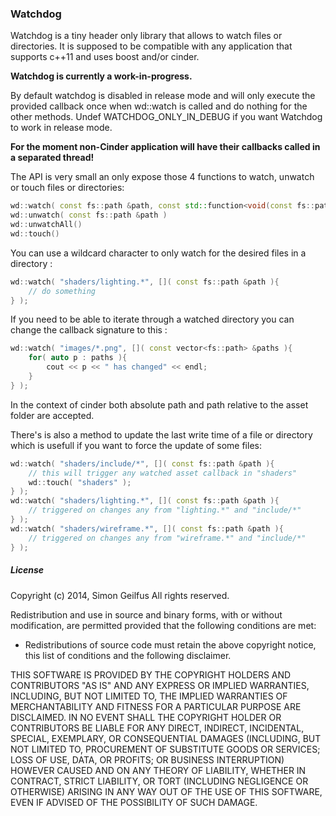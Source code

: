 ### Watchdog

Watchdog is a tiny header only library that allows to watch files or directories. It is supposed to be  compatible with any application that supports c++11 and uses boost and/or cinder. 

**Watchdog is currently a work-in-progress.**

By default watchdog is disabled in release mode and will only execute the provided callback once when wd::watch is called and do nothing for the other methods. Undef WATCHDOG_ONLY_IN_DEBUG if you want Watchdog to work in release mode.
 
**For the moment non-Cinder application will have their callbacks called in a separated thread!**

The API is very small an only expose those 4 functions to watch, unwatch or touch files or directories:

``` c++
wd::watch( const fs::path &path, const std::function<void(const fs::path&)> &callback )
wd::unwatch( const fs::path &path )
wd::unwatchAll()
wd::touch()
```

You can use a wildcard character to only watch for the desired files in a directory :

``` c++
wd::watch( "shaders/lighting.*", []( const fs::path &path ){
	// do something
} );
```

If you need to be able to iterate through a watched directory you can change the callback signature to this :

``` c++
wd::watch( "images/*.png", []( const vector<fs::path> &paths ){
	for( auto p : paths ){
		cout << p << " has changed" << endl;
	}
} );
```

In the context of cinder both absolute path and path relative to the asset folder are accepted.

There's is also a method to update the last write time of a file or directory which is usefull if you want to force the update of some files:

``` c++
wd::watch( "shaders/include/*", []( const fs::path &path ){
	// this will trigger any watched asset callback in "shaders"
	wd::touch( "shaders" );
} );
wd::watch( "shaders/lighting.*", []( const fs::path &path ){
	// triggered on changes any from "lighting.*" and "include/*"
} );
wd::watch( "shaders/wireframe.*", []( const fs::path &path ){
	// triggered on changes any from "wireframe.*" and "include/*"
} );
```

##### License

 Copyright (c) 2014, Simon Geilfus
 All rights reserved.
 
 Redistribution and use in source and binary forms, with or without modification, are permitted provided that
 the following conditions are met:
 
 * Redistributions of source code must retain the above copyright notice, this list of conditions and
 the following disclaimer.
 
 THIS SOFTWARE IS PROVIDED BY THE COPYRIGHT HOLDERS AND CONTRIBUTORS "AS IS" AND ANY EXPRESS OR IMPLIED
 WARRANTIES, INCLUDING, BUT NOT LIMITED TO, THE IMPLIED WARRANTIES OF MERCHANTABILITY AND FITNESS FOR A
 PARTICULAR PURPOSE ARE DISCLAIMED. IN NO EVENT SHALL THE COPYRIGHT HOLDER OR CONTRIBUTORS BE LIABLE FOR
 ANY DIRECT, INDIRECT, INCIDENTAL, SPECIAL, EXEMPLARY, OR CONSEQUENTIAL DAMAGES (INCLUDING, BUT NOT LIMITED
 TO, PROCUREMENT OF SUBSTITUTE GOODS OR SERVICES; LOSS OF USE, DATA, OR PROFITS; OR BUSINESS INTERRUPTION)
 HOWEVER CAUSED AND ON ANY THEORY OF LIABILITY, WHETHER IN CONTRACT, STRICT LIABILITY, OR TORT (INCLUDING
 NEGLIGENCE OR OTHERWISE) ARISING IN ANY WAY OUT OF THE USE OF THIS SOFTWARE, EVEN IF ADVISED OF THE
 POSSIBILITY OF SUCH DAMAGE.
